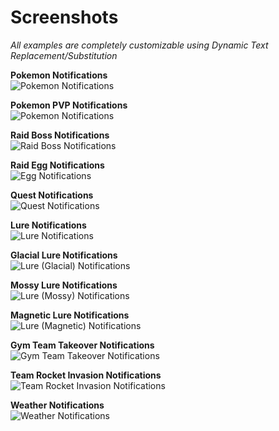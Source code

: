 # Screenshots
*All examples are completely customizable using Dynamic Text Replacement/Substitution*  

__Pokemon Notifications__  
![Pokemon Notifications](https://raw.githubusercontent.com/versx/WhMgr/v5-rewrite/.github/images/pkmn.png "Pokemon Notifications")  

__Pokemon PVP Notifications__  
![Pokemon Notifications](https://raw.githubusercontent.com/versx/WhMgr/v5-rewrite/.github/images/pvp.png "Pokemon PVP Notifications")  

__Raid Boss Notifications__  
![Raid Boss Notifications](https://raw.githubusercontent.com/versx/WhMgr/v5-rewrite/.github/images/raids.png "Raid Boss Notifications")  

__Raid Egg Notifications__  
![Egg Notifications](https://raw.githubusercontent.com/versx/WhMgr/v5-rewrite/.github/images/eggs.png "Egg Notifications")  

__Quest Notifications__  
![Quest Notifications](https://raw.githubusercontent.com/versx/WhMgr/v5-rewrite/.github/images/quests.png "Quest Notifications")  

__Lure Notifications__  
![Lure Notifications](https://raw.githubusercontent.com/versx/WhMgr/v5-rewrite/.github/images/lure.png "Lure Notifications")  

__Glacial Lure Notifications__  
![Lure (Glacial) Notifications](https://raw.githubusercontent.com/versx/WhMgr/v5-rewrite/.github/images/lure_glacial.png "Lure (Glacial) Notifications")  

__Mossy Lure Notifications__  
![Lure (Mossy) Notifications](https://raw.githubusercontent.com/versx/WhMgr/v5-rewrite/.github/images//lure_mossy.png "Lure (Mossy) Notifications")  

__Magnetic Lure Notifications__  
![Lure (Magnetic) Notifications](https://raw.githubusercontent.com/versx/WhMgr/v5-rewrite/.github/images/lure_magnetic.png "Lure (Magnetic) Notifications")  

__Gym Team Takeover Notifications__  
![Gym Team Takeover Notifications](https://raw.githubusercontent.com/versx/WhMgr/v5-rewrite/.github/images/gyms.png "Gym Team Takeover Notifications")  

__Team Rocket Invasion Notifications__  
![Team Rocket Invasion Notifications](https://raw.githubusercontent.com/versx/WhMgr/v5-rewrite/.github/images/invasions.png "Team Rocket Invasion Notifications")  

__Weather Notifications__  
![Weather Notifications](https://raw.githubusercontent.com/versx/WhMgr/v5-rewrite/.github/images/weather.png "Weather Notifications")  